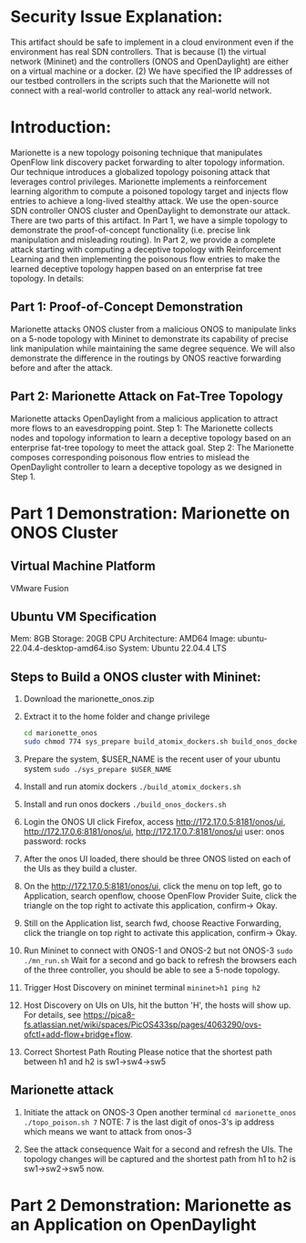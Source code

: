 # Security Issue Explanation: 
This artifact should be safe to implement in a cloud environment even if the environment has real SDN controllers. That is because (1) the virtual network (Mininet) and the controllers (ONOS and OpenDaylight) are either on a virtual machine or a docker. (2) We have specified the IP addresses of our testbed controllers in the scripts such that the Marionette will not connect with a real-world controller to attack any real-world network.

# Introduction:
Marionette is a new topology poisoning technique that manipulates OpenFlow link discovery packet forwarding to alter topology information. Our technique introduces a globalized topology poisoning attack that leverages control privileges. Marionette implements a reinforcement learning algorithm to compute a poisoned topology target and injects flow entries to achieve a long-lived stealthy attack. We use the open-source SDN controller ONOS cluster and OpenDaylight to demonstrate our attack. There are two parts of this artifact. In Part 1, we have a simple topology to demonstrate the proof-of-concept functionality (i.e. precise link manipulation and misleading routing). In Part 2, we provide a complete attack starting with computing a deceptive topology with Reinforcement Learning and then implementing the poisonous flow entries to make the learned deceptive topology happen based on an enterprise fat tree topology. In details:

## Part 1: Proof-of-Concept Demonstration
Marionette attacks ONOS cluster from a malicious ONOS to manipulate links on a 5-node topology with Mininet to demonstrate its capability of precise link manipulation while maintaining the same degree sequence. We will also demonstrate the difference in the routings by ONOS reactive forwarding before and after the attack. 

## Part 2: Marionette Attack on Fat-Tree Topology
Marionette attacks OpenDaylight from a malicious application to attract more flows to an eavesdropping point. Step 1: The Marionette collects nodes and topology information to learn a deceptive topology based on an enterprise fat-tree topology to meet the attack goal. Step 2: The Marionette composes corresponding poisonous flow entries to mislead the OpenDaylight controller to learn a deceptive topology as we designed in Step 1.  

# Part 1 Demonstration: Marionette on ONOS Cluster
## Virtual Machine Platform
VMware Fusion
## Ubuntu VM Specification
Mem: 8GB
Storage: 20GB
CPU Architecture: AMD64
Image: ubuntu-22.04.4-desktop-amd64.iso
System: Ubuntu 22.04.4 LTS

## Steps to Build a ONOS cluster with Mininet:
1. Download the marionette_onos.zip
2. Extract it to the home folder and change privilege
   ```bash
   cd marionette_onos
   sudo chmod 774 sys_prepare build_atomix_dockers.sh build_onos_dockers.sh mn_run.py restart_onos_cluster.sh
   ```
4. Prepare the system, $USER_NAME is the recent user of your ubuntu system
   ```sudo ./sys_prepare $USER_NAME```
6. Install and run atomix dockers
   ```./build_atomix_dockers.sh```
8. Install and run onos dockers
   ```./build_onos_dockers.sh```
10. Login the ONOS UI
click Firefox, access http://172.17.0.5:8181/onos/ui, http://172.17.0.6:8181/onos/ui, http://172.17.0.7:8181/onos/ui
    user: onos
    password: rocks

11. After the onos UI loaded, there should be three ONOS listed on each of the UIs as they build a cluster.
12. On the http://172.17.0.5:8181/onos/ui, click the menu on top left, go to Application, search openflow, choose OpenFlow Provider Suite, click the triangle on the top right to activate this application, confirm-> Okay.
13. Still on the Application list, search fwd, choose Reactive Forwarding, click the triangle on top right to activate this application, confirm-> Okay.

14. Run Mininet to connect with ONOS-1 and ONOS-2 but not ONOS-3
    ```sudo ./mn_run.sh```
Wait for a second and go back to refresh the browsers each of the three controller, you should be able to see a 5-node topology. 
16. Trigger Host Discovery
    on mininet terminal
    ```mininet>h1 ping h2```
18. Host Discovery on UIs
    on UIs, hit the button 'H', the hosts will show up. For details, see https://pica8-fs.atlassian.net/wiki/spaces/PicOS433sp/pages/4063290/ovs-ofctl+add-flow+bridge+flow.
19. Correct Shortest Path Routing
Please notice that the shortest path between h1 and h2 is sw1->sw4->sw5

## Marionette attack
1. Initiate the attack on ONOS-3
   Open another terminal
   ```cd marionette_onos```
   ```./topo_poison.sh 7```
NOTE: 7 is the last digit of onos-3's ip address which means we want to attack from onos-3

3. See the attack consequence
Wait for a second and refresh the UIs. 
The topology changes will be captured and the shortest path from h1 to h2 is sw1->sw2->sw5 now.

# Part 2 Demonstration: Marionette as an Application on OpenDaylight

